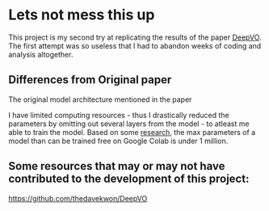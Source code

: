 # Lets not mess this up
This project is my second try at replicating the results of the paper [DeepVO](https://arxiv.org/abs/1709.08429). The first attempt was so useless that I had to abandon weeks of coding and analysis altogether. 


## Differences from Original paper
The original model architecture mentioned in the paper 

I have limited computing resources - thus I drastically reduced the parameters by omitting out several layers from the model - to atleast me able to train the model. Based on some [research](https://stackoverflow.com/questions/69769574/how-to-efficiently-use-memory-in-google-colab), the max parameters of a model than can be trained free on Google Colab is under 1 million. 

## Some resources that may or may not have contributed to the development of this project:
https://github.com/thedavekwon/DeepVO

